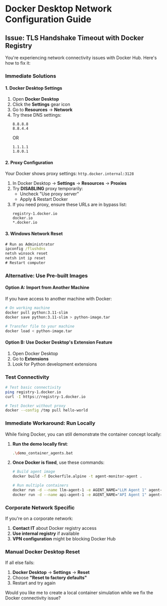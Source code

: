 # Docker Desktop Network Configuration Guide

## Issue: TLS Handshake Timeout with Docker Registry

You're experiencing network connectivity issues with Docker Hub. Here's how to fix it:

### Immediate Solutions

#### 1. **Docker Desktop Settings**
1. Open **Docker Desktop**
2. Click the **Settings** gear icon
3. Go to **Resources** → **Network**
4. Try these DNS settings:
   ```
   8.8.8.8
   8.8.4.4
   ```
   OR
   ```
   1.1.1.1
   1.0.0.1
   ```

#### 2. **Proxy Configuration**
Your Docker shows proxy settings: `http.docker.internal:3128`

1. In Docker Desktop → **Settings** → **Resources** → **Proxies**
2. Try **DISABLING** proxy temporarily:
   - Uncheck "Use proxy server"
   - Apply & Restart Docker
3. If you need proxy, ensure these URLs are in bypass list:
   ```
   registry-1.docker.io
   docker.io
   *.docker.io
   ```

#### 3. **Windows Network Reset**
```cmd
# Run as Administrator
ipconfig /flushdns
netsh winsock reset
netsh int ip reset
# Restart computer
```

### Alternative: Use Pre-built Images

#### Option A: Import from Another Machine
If you have access to another machine with Docker:
```bash
# On working machine
docker pull python:3.11-slim
docker save python:3.11-slim > python-image.tar

# Transfer file to your machine
docker load < python-image.tar
```

#### Option B: Use Docker Desktop's Extension Feature
1. Open Docker Desktop
2. Go to **Extensions**
3. Look for Python development extensions

### Test Connectivity
```bash
# Test basic connectivity
ping registry-1.docker.io
curl -I https://registry-1.docker.io

# Test Docker without proxy
docker --config /tmp pull hello-world
```

### Immediate Workaround: Run Locally

While fixing Docker, you can still demonstrate the container concept locally:

1. **Run the demo locally first**:
   ```bash
   .\demo_container_agents.bat
   ```

2. **Once Docker is fixed**, use these commands:
   ```bash
   # Build agent image
   docker build -f Dockerfile.alpine -t agent-monitor-agent .
   
   # Run multiple containers
   docker run -d --name llm-agent-1 -e AGENT_NAME="LLM Agent 1" agent-monitor-agent
   docker run -d --name api-agent-1 -e AGENT_NAME="API Agent 1" agent-monitor-agent
   ```

### Corporate Network Specific

If you're on a corporate network:

1. **Contact IT** about Docker registry access
2. **Use internal registry** if available
3. **VPN configuration** might be blocking Docker Hub

### Manual Docker Desktop Reset

If all else fails:
1. **Docker Desktop** → **Settings** → **Reset**
2. Choose **"Reset to factory defaults"**
3. Restart and try again

Would you like me to create a local container simulation while we fix the Docker connectivity issue?